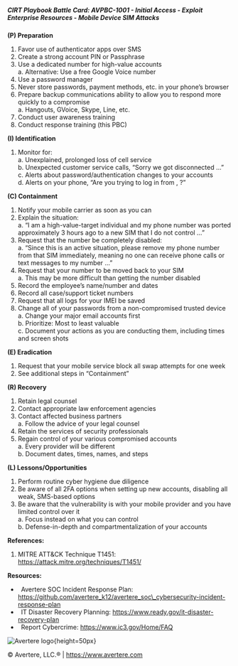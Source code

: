 ##### CIRT Playbook Battle Card: **AVPBC-1001 - Initial Access - Exploit Enterprise Resources - Mobile Device SIM Attacks**

**(P) Preparation**

1.  Favor use of authenticator apps over SMS
2.  Create a strong account PIN or Passphrase
3.  Use a dedicated number for high-value accounts  
    a. Alternative: Use a free Google Voice number
4.  Use a password manager
5.  Never store passwords, payment methods, etc. in your phone’s browser
6.  Prepare backup communications ability to allow you to respond more quickly to a compromise  
    a. Hangouts, GVoice, Skype, Line, etc.
7.  Conduct user awareness training
8.  Conduct response training (this PBC)

**(I) Identification**

1.  Monitor for:  
    a. Unexplained, prolonged loss of cell service  
    b. Unexpected customer service calls, “Sorry we got disconnected …”  
    c. Alerts about password/authentication changes to your accounts  
    d. Alerts on your phone, “Are you trying to log in from <City> , <State>?”

**(C) Containment**

1.  Notify your mobile carrier as soon as you can
2.  Explain the situation:  
    a. “I am a high-value-target individual and my phone number was ported approximately 3 hours ago to a new SIM that I do not control …”
3.  Request that the number be completely disabled:  
    a. “Since this is an active situation, please remove my phone number from that SIM immediately, meaning no one can receive phone calls or text messages to my number …”
4.  Request that your number to be moved back to your SIM  
    a. This may be more difficult than getting the number disabled
5.  Record the employee’s name/number and dates
6.  Record all case/support ticket numbers
7.  Request that all logs for your IMEI be saved
8.  Change all of your passwords from a non-compromised trusted device  
    a. Change your major email accounts first  
    b. Prioritize: Most to least valuable  
    c. Document your actions as you are conducting them, including times and screen shots

**(E) Eradication**

1.  Request that your mobile service block all swap attempts for one week
2.  See additional steps in “Containment”

**(R) Recovery**

1.  Retain legal counsel
2.  Contact appropriate law enforcement agencies
3.  Contact affected business partners  
    a. Follow the advice of your legal counsel
4.  Retain the services of security professionals
5.  Regain control of your various compromised accounts  
    a. Every provider will be different  
    b. Document dates, times, names, and steps

**(L) Lessons/Opportunities**

1.  Perform routine cyber hygiene due diligence
2.  Be aware of all 2FA options when setting up new accounts, disabling all weak, SMS-based options
3.  Be aware that the vulnerability is with your mobile provider and you have limited control over it  
    a. Focus instead on what you can control  
    b. Defense-in-depth and compartmentalization of your accounts

**References:**

1.  MITRE ATT&CK Technique T1451: https://attack.mitre.org/techniques/T1451/

**Resources:**

*    Avertere SOC Incident Response Plan: https://github.com/avertere_k12/avertere_soc\_cybersecurity-incident-response-plan
*    IT Disaster Recovery Planning: https://www.ready.gov/it-disaster-recovery-plan
*    Report Cybercrime: https://www.ic3.gov/Home/FAQ

![Avertere logo](https://example.com/averttere-logo.jpg){height=50px}

  
© Avertere, LLC.® | https://www.avertere.com
